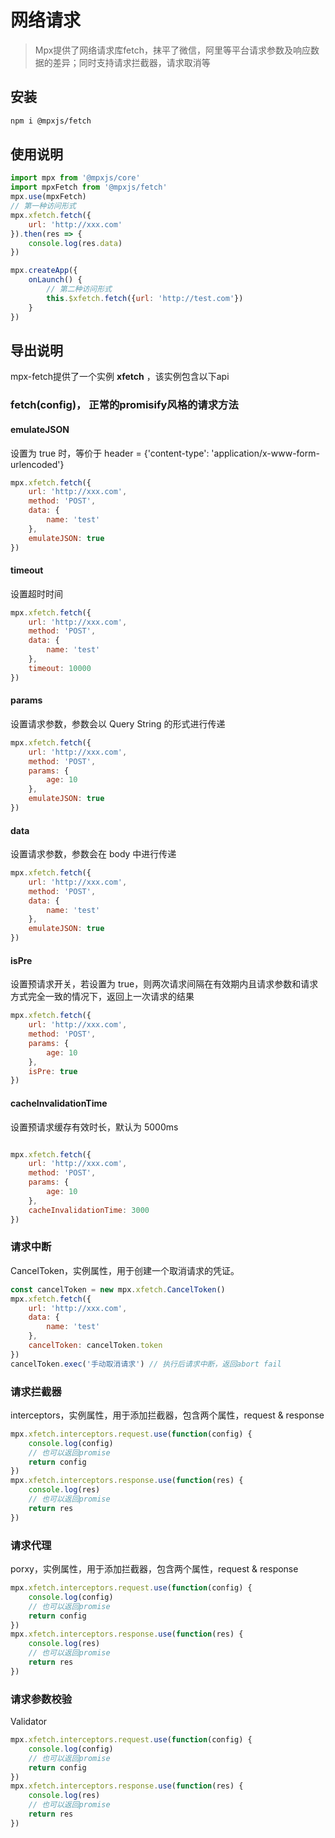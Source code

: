 # 网络请求


>Mpx提供了网络请求库fetch，抹平了微信，阿里等平台请求参数及响应数据的差异；同时支持请求拦截器，请求取消等

## 安装
```sh
npm i @mpxjs/fetch
```

## 使用说明

```js
import mpx from '@mpxjs/core'
import mpxFetch from '@mpxjs/fetch'
mpx.use(mpxFetch)
// 第一种访问形式
mpx.xfetch.fetch({
	url: 'http://xxx.com'
}).then(res => {
	console.log(res.data)
})

mpx.createApp({
	onLaunch() {
		// 第二种访问形式
		this.$xfetch.fetch({url: 'http://test.com'})
	}
})
```

## 导出说明

mpx-fetch提供了一个实例 **xfetch** ，该实例包含以下api

### fetch(config)， 正常的promisify风格的请求方法
#### emulateJSON
设置为 true 时，等价于 header = {'content-type': 'application/x-www-form-urlencoded'}

```js
mpx.xfetch.fetch({
	url: 'http://xxx.com',
	method: 'POST',
	data: {
		name: 'test'
	},
	emulateJSON: true
})
```
#### timeout
设置超时时间

```js
mpx.xfetch.fetch({
	url: 'http://xxx.com',
	method: 'POST',
	data: {
		name: 'test'
	},
	timeout: 10000
})
```

#### params
设置请求参数，参数会以 Query String 的形式进行传递
```js
mpx.xfetch.fetch({
	url: 'http://xxx.com',
	method: 'POST',
	params: {
		age: 10
	},
	emulateJSON: true
})
```

#### data
设置请求参数，参数会在 body 中进行传递
```js
mpx.xfetch.fetch({
	url: 'http://xxx.com',
	method: 'POST',
	data: {
		name: 'test'
	},
	emulateJSON: true 
})
```

#### isPre
设置预请求开关，若设置为 true，则两次请求间隔在有效期内且请求参数和请求方式完全一致的情况下，返回上一次请求的结果
```js
mpx.xfetch.fetch({
	url: 'http://xxx.com',
	method: 'POST',
	params: {
		age: 10
	},
	isPre: true
})
```

#### cacheInvalidationTime
设置预请求缓存有效时长，默认为 5000ms
```js

mpx.xfetch.fetch({
	url: 'http://xxx.com',
	method: 'POST',
	params: {
		age: 10
	},
	cacheInvalidationTime: 3000
})
```

### 请求中断
CancelToken，实例属性，用于创建一个取消请求的凭证。

```js
const cancelToken = new mpx.xfetch.CancelToken()
mpx.xfetch.fetch({
	url: 'http://xxx.com',
	data: {
		name: 'test'
	},
	cancelToken: cancelToken.token
})
cancelToken.exec('手动取消请求') // 执行后请求中断，返回abort fail
```

### 请求拦截器
interceptors，实例属性，用于添加拦截器，包含两个属性，request & response

```js
mpx.xfetch.interceptors.request.use(function(config) {
	console.log(config)
	// 也可以返回promise
	return config
})
mpx.xfetch.interceptors.response.use(function(res) {
	console.log(res)
	// 也可以返回promise
	return res
})
```

### 请求代理
porxy，实例属性，用于添加拦截器，包含两个属性，request & response

```js
mpx.xfetch.interceptors.request.use(function(config) {
	console.log(config)
	// 也可以返回promise
	return config
})
mpx.xfetch.interceptors.response.use(function(res) {
	console.log(res)
	// 也可以返回promise
	return res
})
```


### 请求参数校验
Validator

```js
mpx.xfetch.interceptors.request.use(function(config) {
	console.log(config)
	// 也可以返回promise
	return config
})
mpx.xfetch.interceptors.response.use(function(res) {
	console.log(res)
	// 也可以返回promise
	return res
})
```
